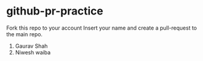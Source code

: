 # github-pr-practice
Fork this repo to your account
Insert your name and create a pull-request to the main repo.

1. Gaurav Shah
2. Niwesh waiba
